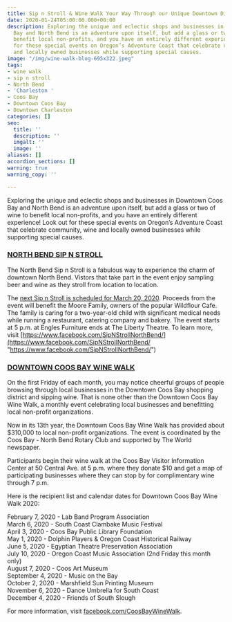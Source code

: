 ```yaml
---
title: Sip n Stroll & Wine Walk Your Way Through our Unique Downtown Districts
date: 2020-01-24T05:00:00.000+00:00
description: Exploring the unique and eclectic shops and businesses in Downtown Coos
  Bay and North Bend is an adventure upon itself, but add a glass or two of wine to
  benefit local non-profits, and you have an entirely different experience! Look out
  for these special events on Oregon’s Adventure Coast that celebrate community, wine
  and locally owned businesses while supporting special causes.
image: "/img/wine-walk-blog-695x322.jpeg"
tags:
- wine walk
- sip n stroll
- North Bend
- 'Charleston '
- Coos Bay
- Downtown Coos Bay
- Downtown Charleston
categories: []
seo:
  title: ''
  description: ''
  imgalt: ''
  image: ''
aliases: []
accordion_sections: []
warning: true
warning_copy: ''

---
```

Exploring the unique and eclectic shops and businesses in Downtown Coos Bay and North Bend is an adventure upon itself, but add a glass or two of wine to benefit local non-profits, and you have an entirely different experience! Look out for these special events on Oregon’s Adventure Coast that celebrate community, wine and locally owned businesses while supporting special causes.

### [**NORTH BEND SIP N STROLL**](https://www.facebook.com/SipNStrollNorthBend/?eid=ARCj24BiNxId-g3mSkI2ESyH0dIfjO4KypKLIHDHtINg8zgrnbGextco3OEmF_X-gAflDCeS0arZrIb9)

The North Bend Sip n Stroll is a fabulous way to experience the charm of downtown North Bend. Vistors that take part in the event enjoy sampling beer and wine as they stroll from location to location.

The [next Sip n Stroll is scheduled for March 20, 2020](https://www.facebook.com/events/2379250162331991/). Proceeds from the event will benefit the Moore Family, owners of the popular Wildflour Cafe. The family is caring for a two-year-old child with significant medical needs while running a restaurant, catering company and bakery. The event starts at 5 p.m. at Engles Furniture ends at The Liberty Theatre. To learn more, visit [https://www.facebook.com/SipNStrollNorthBend/](https://www.facebook.com/SipNStrollNorthBend/ "https://www.facebook.com/SipNStrollNorthBend/")

### [**DOWNTOWN COOS BAY WINE WALK**](https://www.facebook.com/CoosBayWineWalk)

On the first Friday of each month, you may notice cheerful groups of people browsing through local businesses in the Downtown Coos Bay shopping district and sipping wine. That is none other than the Downtown Coos Bay Wine Walk, a monthly event celebrating local businesses and benefitting local non-profit organizations.

Now in its 13th year, the Downtown Coos Bay Wine Walk has provided about $310,000 to local non-profit organizations. The event is coordinated by the Coos Bay - North Bend Rotary Club and supported by The World newspaper.

Participants begin their wine walk at the Coos Bay Visitor Information Center at 50 Central Ave. at 5 p.m. where they donate $10 and get a map of participating businesses where they can stop by for complimentary wine through 7 p.m.

Here is the recipient list and calendar dates for Downtown Coos Bay Wine Walk 2020:

February 7, 2020 - Lab Band Program Association  
March 6, 2020 - South Coast Clambake Music Festival  
April 3, 2020 - Coos Bay Public Library Foundation  
May 1, 2020 - Dolphin Players & Oregon Coast Historical Railway  
June 5, 2020 - Egyptian Theatre Preservation Association  
July 10, 2020 - Oregon Coast Music Association (2nd Friday this month only)  
August 7, 2020 - Coos Art Museum  
September 4, 2020 - Music on the Bay  
October 2, 2020 - Marshfield Sun Printing Museum  
November 6, 2020 - Dance Umbrella for South Coast  
December 4, 2020 - Friends of South Slough

For more information, visit [facebook.com/CoosBayWineWalk](http://facebook.com/CoosBayWineWalk).